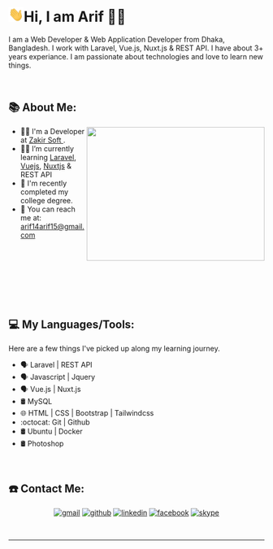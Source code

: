 # <img src="https://raw.githubusercontent.com/ABSphreak/ABSphreak/master/gifs/Hi.gif" width="30px">Hi, I am Arif 👨‍💻

I am a Web Developer & Web Application Developer from Dhaka, Bangladesh. I work with Laravel, Vue.js, Nuxt.js & REST API. I have about 3+ years experiance. I am passionate about technologies and love to learn new things. 

<p>&nbsp;</p>

## 📚 About Me:
<a target="_black" href="https://github.com/SABERGLOW/"><img align="right" width="350" height="263" src="https://github.com/SABERGLOW/SABERGLOW/blob/master/Misc/aboutme.gif"></a>

  - 👨‍💻 I'm a Developer at <a href="https://zakirsoft.com/"> Zakir Soft </a>.
  - 👨‍💻 I’m currently learning <a href="https://laravel.com/">Laravel</a>, <a href="https://v3.vuejs.org/">Vuejs</a>, <a href="https://nuxtjs.org/">Nuxtjs</a> & REST API
  - 🎯 I'm recently completed my college degree.
  - 📧 You can reach me at: arif14arif15@gmail.com

<p>&nbsp;</p><p>&nbsp;</p><p>&nbsp;</p><p>&nbsp;</p>

## 💻 My Languages/Tools:

Here are a few things I've picked up along my learning journey.

* 🗣 Laravel | REST API 
* 🗣 Javascript | Jquery
* 🗣 Vue.js | Nuxt.js
* 🛢️ MySQL 
* 🌐 HTML | CSS | Bootstrap | Tailwindcss
* :octocat: Git | Github
* 🛢️ Ubuntu | Docker
* 🛢️ Photoshop

<p>&nbsp;</p>

## ☎️ Contact Me:
<p align="center">
<a href = "mailto:arif14arif15@gmail.com"><img src='https://img.icons8.com/color/48/000000/gmail.png' alt='gmail' height='40'></a>
<a href = https://github.com/arifulislamarif><img src='https://img.icons8.com/color/2x/github--v1.png' alt='github' height='40'></a>
<a href = https://www.linkedin.com/in/ariful-islam-arif-515a4a166//><img src='https://img.icons8.com/color/2x/linkedin.png' alt='linkedin' height='40'></a>
<a href =https://www.facebook.com/arifulislamarif05/><img src='https://img.icons8.com/color/2x/facebook-new.png' alt='facebook' height='40'></a>
<a href =https://join.skype.com/invite/YVywcVEB1lql/><img src='https://img.icons8.com/color/2x/skype.png' alt='skype' height='40'></a>
<p>&nbsp;</p>

  ---
